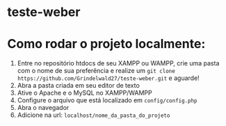 # teste-weber

# Como rodar o projeto localmente:
1. Entre no repositório htdocs de seu XAMPP ou WAMPP, crie uma pasta com o nome de sua preferência e realize um ```git clone https://github.com/Grindelwald27/teste-weber.git``` e aguarde!
2. Abra a pasta criada em seu editor de texto
3. Ative o Apache e o MySQL no XAMPP/WAMPP
4. Configure o arquivo que está localizado em ```config/config.php```
5. Abra o navegador
6. Adicione na url: ```localhost/nome_da_pasta_do_projeto```
